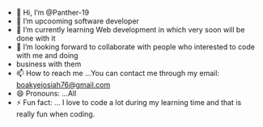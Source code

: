 - 👋 Hi, I’m @Panther-19
- 👀 I’m upcooming software developer
- 🌱 I’m currently learning Web development in which very soon will be done with it
- 💞️ I’m looking forward to collaborate with people who interested to code with me and doing
- business with them
- 📫 How to reach me ...You can contact me through my email: boakyejosiah76@gmail.com
- 😄 Pronouns: ...All
- ⚡ Fun fact: ... I  love to code a lot during my learning time and that is really fun when coding.

<!---
Panther-19/Panther-19 is a ✨ special ✨ repository because its `README.md` (this file) appears on your GitHub profile.
You can click the Preview link to take a look at your changes.
--->
